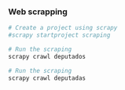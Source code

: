 ### Web scrapping

```bash
# Create a project using scrapy
#scrapy startproject scraping

# Run the scraping
scrapy crawl deputados

# Run the scraping
scrapy crawl deputadas
```